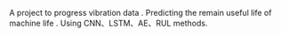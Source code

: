 A project to progress vibration data .
Predicting the remain useful life of machine life .
Using CNN、LSTM、AE、RUL methods.
